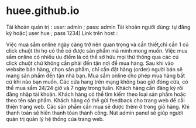 # huee.github.io
Tài khoản quản trị : user: admin ; pass: admin
Tài khoản người dùng: tự đăng ký hoặc( user hue ; pass 1234)
Link trên host : 

Việc mua sắm online ngày càng trở nên quan trọng và cần thiết,chỉ cần 1 cú click chuột thì họ có thể có được sản phẩm mà mình mong muốn.
Việc mua sắm online có nhiều ưu điểm là có thể sở hữu mọi thứ thông qua các cú click chuột chứ không cần phải đến tận nơi để mua hàng. 
Sau khi vào website bán hàng, chọn sản phẩm, chỉ cần đặt hàng (order) người bán sẽ mang sản phẩm đến tận nhà bạn. 
Mua sắm online cho phép mua hàng bất cứ khi nào bạn muốn. Các cửa hang trên mạng không bao giờ đóng cửa, có thể mua sắm 24/24 giờ và 7 ngày trong tuần. 
Khách hàng cần đăng ký rồi đăng nhập tài khoản.
Khách hàng có thể tìm kiếm theo loại sản phẩm hoặc theo tên sản phẩm.
Khách hàng có thể gửi feedback cho trang web để cải thiện trang web.
Các sản phẩm cần mua sẽ được thêm ở trong giỏ hàng. Khi thanh toán sẽ hiên thanh tóan thành công.
Nút admin panel sẽ giúp người quản trị quản lý hệ thống của trang web.
